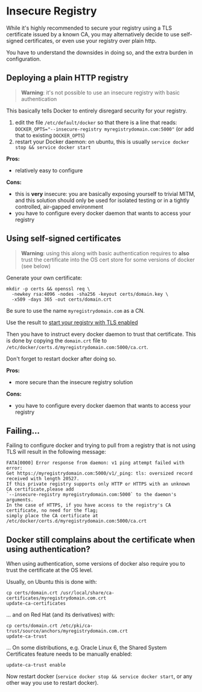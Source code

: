 <!--[metadata]>
+++
title = "Testing an insecure registry"
description = "Deploying a Registry in an insecure fashion"
keywords = ["registry, on-prem, images, tags, repository, distribution, insecure"]
+++
<![end-metadata]-->

# Insecure Registry

While it's highly recommended to secure your registry using a TLS certificate issued by a known CA, you may alternatively decide to use self-signed certificates, or even use your registry over plain http.

You have to understand the downsides in doing so, and the extra burden in configuration.

## Deploying a plain HTTP registry

> **Warning**: it's not possible to use an insecure registry with basic authentication

This basically tells Docker to entirely disregard security for your registry.

1. edit the file `/etc/default/docker` so that there is a line that reads: `DOCKER_OPTS="--insecure-registry myregistrydomain.com:5000"` (or add that to existing `DOCKER_OPTS`)
2. restart your Docker daemon: on ubuntu, this is usually `service docker stop && service docker start`

**Pros:**

 - relatively easy to configure
 
**Cons:**
 
 - this is **very** insecure: you are basically exposing yourself to trivial MITM, and this solution should only be used for isolated testing or in a tightly controlled, air-gapped environment
 - you have to configure every docker daemon that wants to access your registry 
  
## Using self-signed certificates

> **Warning**: using this along with basic authentication requires to **also** trust the certificate into the OS cert store for some versions of docker (see below)

Generate your own certificate:

    mkdir -p certs && openssl req \
      -newkey rsa:4096 -nodes -sha256 -keyout certs/domain.key \
      -x509 -days 365 -out certs/domain.crt

Be sure to use the name `myregistrydomain.com` as a CN.

Use the result to [start your registry with TLS enabled](https://github.com/docker/distribution/blob/master/docs/deploying.md#get-a-certificate)

Then you have to instruct every docker daemon to trust that certificate. This is done by copying the `domain.crt` file to `/etc/docker/certs.d/myregistrydomain.com:5000/ca.crt`.

Don't forget to restart docker after doing so.

**Pros:**

 - more secure than the insecure registry solution

**Cons:**

 - you have to configure every docker daemon that wants to access your registry

## Failing...

Failing to configure docker and trying to pull from a registry that is not using TLS will result in the following message:

```
FATA[0000] Error response from daemon: v1 ping attempt failed with error:
Get https://myregistrydomain.com:5000/v1/_ping: tls: oversized record received with length 20527. 
If this private registry supports only HTTP or HTTPS with an unknown CA certificate,please add 
`--insecure-registry myregistrydomain.com:5000` to the daemon's arguments.
In the case of HTTPS, if you have access to the registry's CA certificate, no need for the flag;
simply place the CA certificate at /etc/docker/certs.d/myregistrydomain.com:5000/ca.crt
```

## Docker still complains about the certificate when using authentication?

When using authentication, some versions of docker also require you to trust the certificate at the OS level.

Usually, on Ubuntu this is done with:

    cp certs/domain.crt /usr/local/share/ca-certificates/myregistrydomain.com.crt
    update-ca-certificates

... and on Red Hat (and its derivatives) with:

    cp certs/domain.crt /etc/pki/ca-trust/source/anchors/myregistrydomain.com.crt
    update-ca-trust

... On some distributions, e.g. Oracle Linux 6, the Shared System Certificates feature needs to be manually enabled:

    update-ca-trust enable

Now restart docker (`service docker stop && service docker start`, or any other way you use to restart docker).
